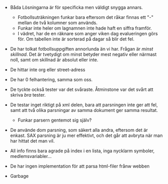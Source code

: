 * Båda Lösningarna är för specificka men väldigt snygga annars.
  * Fotbollsuträkningen funkar bara eftersom det råkar finnas ett "-" mellan de två kolumner som används.
  * Funkar inte heler om lagnamnen inte hade haft en siffra framför.
  * I vädret, har de en räknare som anger viken dag evalueringen görs för. Om tabellen inte är sorterad på dagar så blir det fel.

* De har tolkat fotbollsuppgiften annorlunda än vi har. Frågan är _minst skillnad_. Det är tvetydigt om minst betyder mest negativ eller närmast noll, samt om skillnad är absolut eller inte.

* De hittar inte org eller street-adress

* De har 0 felhantering, samma som oss.

* De tyckte också tester var det svåraste. Åtminstone var det svårt att skriva _bra_ tester.

* De testar inget riktigt på xml delen, bara att parsningen inte ger att fel, samt att två olika parsningar av samma dokument ger samma resultat.
  * Funkar parsern gentemot sig själv?

* De använde dom parsning, som säkert alla andra, eftersom det är enkast. SAX parsning är ju mer effektivt, och det går att avbryta när man har hittat det man vil.

* All info finns bara agrade på index i en lista, inga nycklarm symboler, medlemsvariabler...

* De har ingen implementation för att parsa html-filer frånw webben

* Garbage